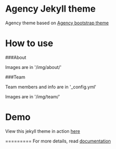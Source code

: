 Agency Jekyll theme
====================

Agency theme based on [Agency bootstrap theme ](https://startbootstrap.com/template-overviews/agency/)

# How to use

###About

Images are in '/img/about/'

###Team

Team members and info are in '_config.yml'

Images are in '/img/team/'


# Demo

View this jekyll theme in action [here](https://y7kim.github.io)

=========
For more details, read [documentation](http://jekyllrb.com/)
